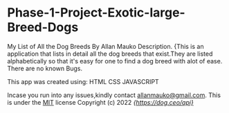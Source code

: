 # Phase-1-Project-Exotic-large-Breed-Dogs
My List of All the Dog Breeds
By Allan Mauko
Description.
{This is an application that lists in detail all the dog breeds that exist.They are listed alphabetically so that it's easy for one to find a dog breed with alot of ease.
There are no known Bugs.

This app was created using:
HTML
CSS
JAVASCRIPT

Incase you run into any issues,kindly contact allanmauko@gmail.com.
This is under the [MIT](LICENSE) license
Copyright (c) 2022 *{https://dog.ceo/api}*